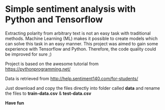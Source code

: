 # Simple sentiment analysis with Python and Tensorflow
Extracting polarity from arbitrary text is not an easy task with traditional methods.
Machine Learning (ML) makes it possible to create models which can solve this task in an easy manner.
This project was aimed to gain some experience with Tensorflow and Python. Therefore, the code quality
could be improved for sure ;)

Project is based on the awesome tutorial from https://pythonprogramming.net/

Data is retrieved from http://help.sentiment140.com/for-students/

Just download and copy the files directly into folder called **data** and rename the files to **train-data.csv** & **test-data.csv**

**Have fun**



